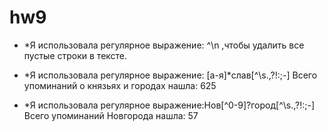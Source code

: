 # hw9
+ *Я использовала регулярное выражение: ^\n ,чтобы удалить все пустые строки в тексте.

- *Я использовала регулярное выражение: [a-я]*слав[^\s.,\?!:;-] Всего упоминаний о князьях и городах нашла: 625

+ *Я использовала регулярное выражение:Нов[^0-9]?город[^\s.,\?!:;-] Всего упоминаний Новгорода нашла: 57
